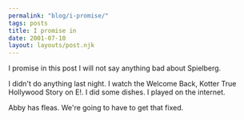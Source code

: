 ```yaml
---
permalink: "blog/i-promise/"
tags: posts
title: I promise in
date: 2001-07-10
layout: layouts/post.njk
---
```


I promise in this post I will not say anything bad about Spielberg. 

I didn't do anything last night. I watch the Welcome Back, Kotter True Hollywood Story on E!. I did some dishes. I played on the internet. 

Abby has fleas. We're going to have to get that fixed.